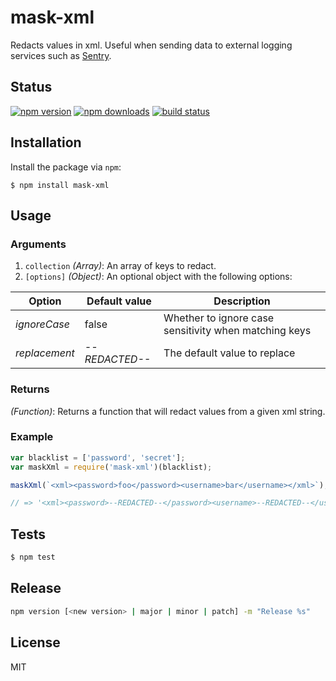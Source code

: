 # mask-xml

Redacts values in xml. Useful when sending data to external logging services such as [Sentry](http://app.getsentry.com/).

## Status

[![npm version][npm-image]][downloads-url] [![npm downloads][downloads-image]][downloads-url] [![build status][travis-image]][travis-url]

## Installation

Install the package via `npm`:

```
$ npm install mask-xml
```

## Usage

### Arguments

1. `collection` _(Array)_: An array of keys to redact.
2. `[options]` _(Object)_: An optional object with the following options:

Option        | Default value  | Description
------------- | -------------- | ----------------------------
_ignoreCase_  | false          | Whether to ignore case sensitivity when matching keys
_replacement_ | _--REDACTED--_ | The default value to replace

### Returns

_(Function)_: Returns a function that will redact values from a given xml string.

### Example

```javascript
var blacklist = ['password', 'secret'];
var maskXml = require('mask-xml')(blacklist);

maskXml(`<xml><password>foo</password><username>bar</username></xml>`);

// => '<xml><password>--REDACTED--</password><username>--REDACTED--</username></xml>'
```

## Tests

```javascript
$ npm test
```

## Release

```sh
npm version [<new version> | major | minor | patch] -m "Release %s"
```

## License

MIT

[downloads-image]: https://img.shields.io/npm/dm/mask-xml.svg
[downloads-url]: https://npmjs.org/package/mask-xml
[npm-image]: https://img.shields.io/npm/v/mask-xml.svg
[npm-url]: https://npmjs.org/package/mask-xml
[travis-image]: https://img.shields.io/travis/seegno/mask-xml.svg
[travis-url]: https://travis-ci.org/seegno/mask-xml
